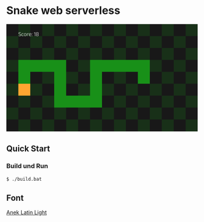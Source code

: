 # Snake web serverless 

[![thumbnail](thumbnail.png)](http://tsoding.org/snake-c-wasm/)

## Quick Start

### Build und Run

```windows console of cmd with installed MSYS2 and some packages 
$ ./build.bat
```

## Font

[Anek Latin Light](https://github.com/EkType/Anek)
